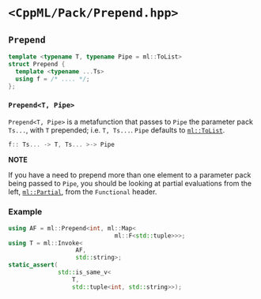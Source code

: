 # `<CppML/Pack/Prepend.hpp>`

## `Prepend`

```c++
template <typename T, typename Pipe = ml::ToList>
struct Prepend {
  template <typename ...Ts>
  using f = /* .... */;
};
```
### `Prepend<T, Pipe>`

`Prepend<T, Pipe>` is a metafunction that passes to `Pipe` the parameter pack `Ts...`, with `T` prepended; i.e. `T, Ts...`. `Pipe` defaults to [`ml::ToList`](../Functional/ToList.md).

```c++
f:: Ts... -> T, Ts... >-> Pipe
```

**NOTE**

If you have a need to prepend more than one element to a parameter pack being passed to `Pipe`, you should be looking at partial evaluations from the left, [`ml::Partial`](../Functional/Partial.md), from the `Functional` header.

### Example

```c++
using AF = ml::Prepend<int, ml::Map<
                              ml::F<std::tuple>>>;
using T = ml::Invoke<
                   AF,
                   std::string>;
static_assert(
              std::is_same_v<
                  T,
                  std::tuple<int, std::string>>);

```
